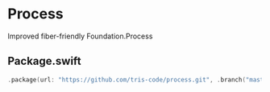 # Process

Improved fiber-friendly Foundation.Process

## Package.swift

```swift
.package(url: "https://github.com/tris-code/process.git", .branch("master"))
```

